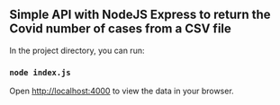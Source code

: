 ## Simple API with NodeJS Express to return the Covid number of cases from a CSV file

In the project directory, you can run:

### `node index.js`

Open [http://localhost:4000](http://localhost:4000) to view the data in your browser.
